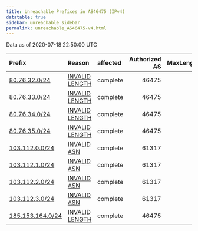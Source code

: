 ```yaml
---
title: Unreachable Prefixes in AS46475 (IPv4)
datatable: true
sidebar: unreachable_sidebar
permalink: unreachable_AS46475-v4.html
---
```


Data as of 2020-07-18 22:50:00 UTC


<div class="datatable-begin"></div>

| Prefix                                                     | Reason                                                                                                     | affected   |   Authorized AS |   MaxLength | Anchor                                         |   unreachable /24s |
|:-----------------------------------------------------------|:-----------------------------------------------------------------------------------------------------------|:-----------|----------------:|------------:|:-----------------------------------------------|-------------------:|
| [80.76.32.0/24](https://stat.ripe.net/80.76.32.0/24)       | [INVALID LENGTH](https://rpki-validator.ripe.net/announcement-preview?asn=AS46475&prefix=80.76.32.0/24)    | complete   |           46475 |          22 | [RIPE](unreachable_RIPE_NCC_RPKI_Root-v4.html) |                  1 |
| [80.76.33.0/24](https://stat.ripe.net/80.76.33.0/24)       | [INVALID LENGTH](https://rpki-validator.ripe.net/announcement-preview?asn=AS46475&prefix=80.76.33.0/24)    | complete   |           46475 |          22 | [RIPE](unreachable_RIPE_NCC_RPKI_Root-v4.html) |                  1 |
| [80.76.34.0/24](https://stat.ripe.net/80.76.34.0/24)       | [INVALID LENGTH](https://rpki-validator.ripe.net/announcement-preview?asn=AS46475&prefix=80.76.34.0/24)    | complete   |           46475 |          22 | [RIPE](unreachable_RIPE_NCC_RPKI_Root-v4.html) |                  1 |
| [80.76.35.0/24](https://stat.ripe.net/80.76.35.0/24)       | [INVALID LENGTH](https://rpki-validator.ripe.net/announcement-preview?asn=AS46475&prefix=80.76.35.0/24)    | complete   |           46475 |          22 | [RIPE](unreachable_RIPE_NCC_RPKI_Root-v4.html) |                  1 |
| [103.112.0.0/24](https://stat.ripe.net/103.112.0.0/24)     | [INVALID ASN](https://rpki-validator.ripe.net/announcement-preview?asn=AS46475&prefix=103.112.0.0/24)      | complete   |           61317 |          24 | [APNIC](unreachable_APNIC_RPKI_Root-v4.html)   |                  1 |
| [103.112.1.0/24](https://stat.ripe.net/103.112.1.0/24)     | [INVALID ASN](https://rpki-validator.ripe.net/announcement-preview?asn=AS46475&prefix=103.112.1.0/24)      | complete   |           61317 |          24 | [APNIC](unreachable_APNIC_RPKI_Root-v4.html)   |                  1 |
| [103.112.2.0/24](https://stat.ripe.net/103.112.2.0/24)     | [INVALID ASN](https://rpki-validator.ripe.net/announcement-preview?asn=AS46475&prefix=103.112.2.0/24)      | complete   |           61317 |          24 | [APNIC](unreachable_APNIC_RPKI_Root-v4.html)   |                  1 |
| [103.112.3.0/24](https://stat.ripe.net/103.112.3.0/24)     | [INVALID ASN](https://rpki-validator.ripe.net/announcement-preview?asn=AS46475&prefix=103.112.3.0/24)      | complete   |           61317 |          24 | [APNIC](unreachable_APNIC_RPKI_Root-v4.html)   |                  1 |
| [185.153.164.0/24](https://stat.ripe.net/185.153.164.0/24) | [INVALID LENGTH](https://rpki-validator.ripe.net/announcement-preview?asn=AS46475&prefix=185.153.164.0/24) | complete   |           46475 |          22 | [RIPE](unreachable_RIPE_NCC_RPKI_Root-v4.html) |                  1 |

<div class="datatable-end"></div>